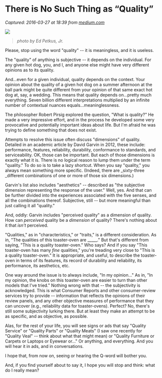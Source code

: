# There is No Such Thing as “Quality”

_Captured: 2016-03-27 at 18:39 from [medium.com](https://medium.com/the-lighthouse/there-is-no-such-thing-as-quality-acd328fb543b)_

![](https://cdn-images-2.medium.com/max/800/1*z4P7WvbGOamY9IFiJoHHUg.jpeg)

> _photo by Ed Petkus, Jr._

Please, stop using the word "quality" -- it is meaningless, and it is useless.

The "quality" of anything is subjective -- it depends on the individual. For any given hot dog, you, and I, and anyone else might have very different opinions as to its quality.

And…even for a given individual, quality depends on the context. Your opinion about the quality of a given hot dog on a summer afternoon at the ball park might be quite different from your opinion of that same exact hot dog at, say, a wedding. This means that quality depends on…pretty much everything. Seven billion different interpretations multiplied by an infinite number of contextual nuances equals…meaninglessness.

The philosopher Robert Pirsig explored the question, "What is quality?" He made a very impressive effort, and in the process he developed some very provocative and potentially important ideas about life. But I'm afraid he was trying to define something that does not exist.

Attempts to resolve this issue often discuss "dimensions" of quality. Detailed in an academic article by David Garvin in 2012, these include: performance, features, reliability, durability, conformance to standards, and serviceability. OK, those can be important. But each of those dimensions is exactly what it is. There is no logical reason to lump them under the term "quality." To do so is to take a lazy shortcut. When you say "quality," you always mean something more specific. (Indeed, there are _sixty-three _different combinations of one or more of those six dimensions.)

Garvin's list also includes "aesthetics" -- described as "the subjective dimension representing the response of the user." Well, yes. And that can be further divided into the experiences associated with the five senses, and all the combinations thereof. Subjective, still -- but more meaningful than just calling it all "quality."

And, oddly: Garvin includes "perceived quality" as a dimension of quality. How can _perceived_ quality be a _dimension_ of quality? There's nothing about it that _isn't_ perceived.

"Qualities," as in "characteristics," or "traits," is a different consideration. As in, "The qualities of this toaster-oven are _____." But that's different from saying, "This is a quality toaster-oven." Who says? And if you say "This toaster-oven has many _fine_ qualities," you're treading very close to "This is a quality toaster-oven." It is appropriate, and useful, to describe the toaster-oven in terms of its features, its record of durability and reliability, its performance, its aesthetics, etc.

One way around the issue is to always include, "In my opinion…" As in, "In my opinion, the knobs on this toaster-oven are easier to turn than other models that I've tried." Nothing wrong with that -- the subjectivity is acknowledged. This is what Consumer Reports and other consumer-review services try to provide -- information that reflects the opinions of their review panels, and any other objective measures of performance that they can uncover (e.g., reliability data for toaster-ovens). Perfect? No, there's still some subjectivity lurking there. But at least they make an attempt to be as specific, and as objective, as possible.

Alas, for the rest of your life, you will see signs or ads that say "Quality Service" or "Quality Parts" or "Quality Meats" (I saw one recently for "Quality Veal" -- think about what that might mean) or "Quality Furniture or Carpets or Laptops or Eyewear or…" Or anything, and everything. And you will hear it in ads, and in conversations.

I hope that, from now on, seeing or hearing the Q-word will bother you.

And, if you find yourself about to say it, I hope you will stop and think: what do I really mean?
